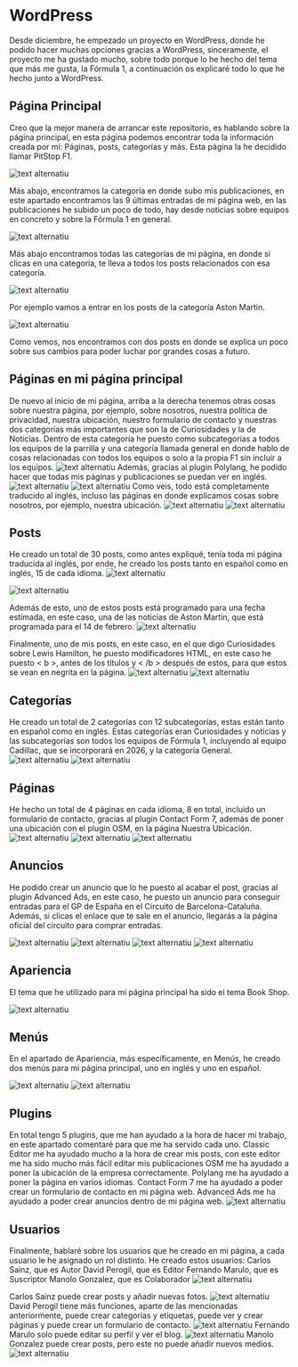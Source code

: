 # WordPress

Desde diciembre, he empezado un proyecto en WordPress, donde he podido hacer muchas opciones gracias a WordPress, sinceramente, el proyecto me ha gustado mucho, sobre todo porque lo he hecho del tema que más me gusta, la Fórmula 1, a continuación os explicaré todo lo que he hecho junto a WordPress.

## Página Principal
Creo que la mejor manera de arrancar este repositorio, es hablando sobre la página principal, en esta página podemos encontrar toda la información creada por mí: Páginas, posts, categorías y más.
Esta página la he decidido llamar PitStop F1.

![text alternatiu](1.png)

Más abajo, encontramos la categoría en donde subo mis publicaciones, en este apartado encontramos las 9 últimas entradas de mi página web, en las publicaciones he subido un poco de todo, hay desde noticias sobre equipos en concreto y sobre la Fórmula 1 en general.

![text alternatiu](2.png)

Más abajo encontramos todas las categorías de mi página, en donde si clicas en una categoría, te lleva a todos los posts relacionados con esa categoría.

![text alternatiu](5.png)

Por ejemplo vamos a entrar en los posts de la categoría Aston Martin.

![text alternatiu](6.png)

Como vemos, nos encontramos con dos posts en donde se explica un poco sobre sus cambios para poder luchar por grandes cosas a futuro.

## Páginas en mi página principal
De nuevo al inicio de mi página, arriba a la derecha tenemos otras cosas sobre nuestra página, por ejemplo, sobre nosotros, nuestra política de privacidad, nuestra ubicación, nuestro formulario de contacto y nuestras dos categorías más importantes que son la de Curiosidades y la de Noticias.
Dentro de esta categoría he puesto como subcategorías a todos los equipos de la parrilla y una categoría llamada general en donde hablo de cosas relacionadas con todos los equipos o solo a la propia F1 sin incluir a los equipos.
![text alternatiu](3.png)
Además, gracias al plugin Polylang, he podido hacer que todas mis páginas y publicaciones se puedan ver en inglés.
![text alternatiu](4.png)
![text alternatiu](7.png)
Como veis, todo está completamente traducido al inglés, incluso las páginas en donde explicamos cosas sobre nosotros, por ejemplo, nuestra ubicación.
![text alternatiu](9.png)
![text alternatiu](8.png)
## Posts 
He creado un total de 30 posts, como antes expliqué, tenía toda mi página traducida al inglés, por ende, he creado los posts tanto en español como en inglés, 15 de cada idioma.
![text alternatiu](10.png)

![text alternatiu](11.png)


Además de esto, uno de estos posts está programado para una fecha estimada, en este caso, una de las noticias de Aston Martin, que está programada para el 14 de febrero.
![text alternatiu](12.png)

Finalmente, uno de mis posts, en este caso, en el que digo Curiosidades sobre Lewis Hamilton, he puesto modificadores HTML, en este caso he puesto < b >, antes de los títulos y < /b > después de estos, para que estos se vean en negrita en la página.
![text alternatiu](13.png)
![text alternatiu](14.png)
## Categorías
He creado un total de 2 categorías con 12 subcategorías, estas están tanto en español como en inglés.
Estas categorías eran Curiosidades y noticias y las subcategorías son todos los equipos de Fórmula 1, incluyendo al equipo Cadillac, que se incorporará en 2026, y la categoría General.
![text alternatiu](15.png)
![text alternatiu](16.png)

## Páginas
He hecho un total de 4 páginas en cada idioma, 8 en total, incluido un formulario de contacto, gracias al plugin Contact Form 7, además de poner una ubicación con el plugin OSM, en la página Nuestra Ubicación.
![text alternatiu](17.png)
![text alternatiu](18.png)
![text alternatiu](19.png)

## Anuncios 
He podido crear un anuncio que lo he puesto al acabar el post, gracias al plugin Advanced Ads, en este caso, he puesto un anuncio para conseguir entradas para el GP de España en el Circuito de Barcelona-Cataluña.
Además, si clicas el enlace que te sale en el anuncio, llegarás a la página oficial del circuito para comprar entradas.

![text alternatiu](20.png)
![text alternatiu](21.png)
![text alternatiu](22.png)
![text alternatiu](23.png)

## Apariencia
El tema que he utilizado para mi página principal ha sido el tema Book Shop.

![text alternatiu](24.png)

## Menús 
En el apartado de Apariencia, más específicamente, en Menús, he creado dos menús para mi página principal, uno en inglés y uno en español.

![text alternatiu](25.png)
![text alternatiu](26.png)

## Plugins
En total tengo 5 plugins, que me han ayudado a la hora de hacer mi trabajo, en este apartado comentaré para que me ha servido cada uno.
Classic Editor me ha ayudado mucho a la hora de crear mis posts, con este editor me ha sido mucho más fácil editar mis publicaciones
OSM me ha ayudado a poner la ubicación de la empresa correctamente.
Polylang me ha ayudado a poner la página en varios idiomas.
Contact Form 7 me ha ayudado a poder crear un formulario de contacto en mi página web.
Advanced Ads me ha ayudado a poder crear anuncios dentro de mi página web.
![text alternatiu](27.png)


## Usuarios
Finalmente, hablaré sobre los usuarios que he creado en mi página, a cada usuario le he asignado un rol distinto.
He creado estos usuarios:
Carlos Sainz, que es Autor
David Perogil, que es Editor
Fernando Marulo, que es Suscriptor
Manolo Gonzalez, que es Colaborador
![text alternatiu](28.png)

Carlos Sainz puede crear posts y añadir nuevas fotos.
![text alternatiu](29.png)
David Perogil tiene más funciones, aparte de las mencionadas anteriormente, puede crear categorías y etiquetas, puede ver y crear páginas y puede crear un formulario de contacto.
![text alternatiu](30.png)
Fernando Marulo solo puede editar su perfil y ver el blog.
![text alternatiu](31.png)
Manolo Gonzalez puede crear posts, pero este no puede añadir nuevos medios.
![text alternatiu](32.png)
